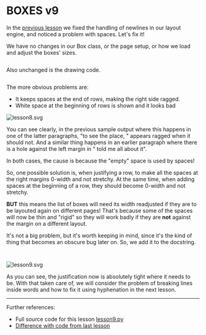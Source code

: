 # BOXES v9

In the [previous lesson](lesson8.run.html) we fixed the handling of newlines
in our layout engine, and noticed a problem with spaces. Let's fix it!

We have no changes in our Box class, or the page setup, or how we load and adjust the boxes' sizes.

```python-include:code/lesson9.py:1:28
```
Also unchanged is the drawing code.

```python-include:code/lesson9.py:127:164
```

The more obvious problems are:

* It keeps spaces at the end of rows, making the right side ragged.
* White space at the beginning of rows is shown and it looks bad

![lesson8.svg](lesson8.svg)

You can see clearly, in the previous sample output where this happens in one of the latter paragraphs, "to see the place,  " appears ragged when it should not. And a similar thing happens in an earlier paragraph where there is a hole against the left margin in " told me all about it".

In both cases, the cause is because the "empty" space is used by spaces!

So, one possible solution is, when justifying a row, to make all the spaces at the right margins 0-width and not stretchy. At the same time, when adding spaces at the beginning of a row, they should become 0-width and not stretchy.

**BUT** this means the list of boxes will need its width readjusted if they are to be layouted again on different pages! That's because some of the spaces will now be thin and "rigid" so they will work badly if they are **not** against the margin on a different layout.

It's not a big problem, but it's worth keeping in mind, since it's the kind of thing that becomes an obscure bug later on. So, we add it to the docstring.

```python-include:code/lesson9.py:30:124
```

```python-include:code/lesson9.py:167:167
```

![lesson9.svg](lesson9.svg)

As you can see, the justification now is absolutely tight where it needs to be.
With that taken care of, we will consider the problem of breaking lines inside words and how to fix it using hyphenation in the next lesson.

----------

Further references:

* Full source code for this lesson [lesson9.py](code/lesson9.py)
* [Difference with code from last lesson](diffs/lesson8_lesson9.html)